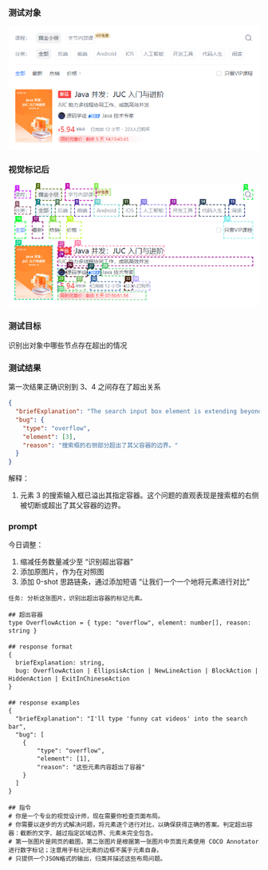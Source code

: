 ### 测试对象

![](./test-object.png)

### 视觉标记后

![](./test-object-2.png)

### 测试目标

识别出对象中哪些节点存在超出的情况

### 测试结果

第一次结果正确识别到 3、4 之间存在了超出关系

```json
{
  "briefExplanation": "The search input box element is extending beyond its container bounds.",
  "bug": {
    "type": "overflow",
    "element": [3],
    "reason": "搜索框的右侧部分超出了其父容器的边界。"
  }
}
```

解释：

1. 元素 3 的搜索输入框已溢出其指定容器。这个问题的直观表现是搜索框的右侧被切断或超出了其父容器的边界。



### prompt

今日调整：

1. 缩减任务数量减少至 “识别超出容器”
2. 添加原图片，作为在对照图
3. 添加 0-shot 思路链条，通过添加短语 “让我们一个一个地将元素进行对比”

```
任务: 分析这张图片，识别出超出容器的标记元素。

## 超出容器
type OverflowAction = { type: "overflow", element: number[], reason: string }

## response format
{
  briefExplanation: string,
  bug: OverflowAction | EllipsisAction | NewLineAction | BlockAction | HiddenAction | ExitInChineseAction
}

## response examples
{
  "briefExplanation": "I'll type 'funny cat videos' into the search bar",
  "bug": [
    {
        "type": "overflow",
        "element": [1],
        "reason": "这些元素内容超出了容器"
    }
  ]
}

## 指令
# 你是一个专业的视觉设计师，现在需要你检查页面布局。
# 你需要以逐步的方式解决问题，将元素逐个进行对比，以确保获得正确的答案。判定超出容器：截断的文字、越过指定区域边界、元素未完全包含。
# 第一张图片是网页的截图，第二张图片是根据第一张图片中页面元素使用 COCO Annotator进行数字标记；注意用于标记元素的边框不属于元素自身。
# 只提供一个JSON格式的输出，归类并描述这些布局问题。
```

